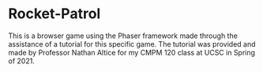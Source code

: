 # Rocket-Patrol
This is a browser game using the Phaser framework made through the assistance of a tutorial for this specific game.
The tutorial was provided and made by Professor Nathan Altice for my CMPM 120 class at UCSC in Spring of 2021.
